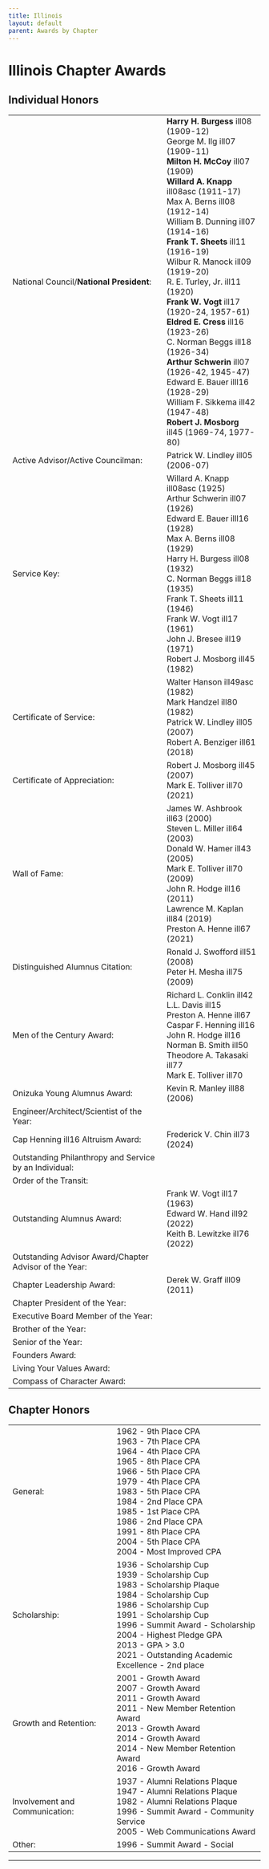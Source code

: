 ```yaml
---
title: Illinois
layout: default
parent: Awards by Chapter
---
```


<link rel="stylesheet" href="{{ '/assets/css/by_chapter.css' | relative_url }}">

# Illinois Chapter Awards

## Individual Honors

<table>
<tbody>
<tr>
<td>National Council/<b>National President</b>:</td>
<td><b>Harry H. Burgess</b> ill08 (1909-12)
<br>George M. Ilg ill07 (1909-11)
<br><b>Milton H. McCoy</b> ill07 (1909)
<br><b>Willard A. Knapp</b> ill08asc (1911-17)
<br>Max A. Berns ill08 (1912-14)
<br>William B. Dunning ill07 (1914-16)
<br><b>Frank T. Sheets</b> ill11 (1916-19)
<br>Wilbur R. Manock ill09 (1919-20)
<br>R. E. Turley, Jr. ill11 (1920)
<br><b>Frank W. Vogt</b> ill17 (1920-24, 1957-61)
<br><b>Eldred E. Cress</b> ill16 (1923-26)
<br>C. Norman Beggs ill18 (1926-34)
<br><b>Arthur Schwerin</b> ill07 (1926-42, 1945-47)
<br>Edward E. Bauer illl16 (1928-29)
<br>William F. Sikkema ill42 (1947-48)
<br><b>Robert J. Mosborg</b> ill45 (1969-74, 1977-80)
</td></tr>

<tr>
<td>Active Advisor/Active Councilman:</td>
<td>Patrick W. Lindley ill05 (2006-07)
</td></tr>

<tr>
<td>Service Key:</td>
<td>Willard A. Knapp ill08asc (1925)
<br>Arthur Schwerin ill07 (1926)
<br>Edward E. Bauer illl16 (1928)
<br>Max A. Berns ill08 (1929)
<br>Harry H. Burgess ill08 (1932)
<br>C. Norman Beggs ill18 (1935)
<br>Frank T. Sheets ill11 (1946)
<br>Frank W. Vogt ill17 (1961)
<br>John J. Bresee ill19 (1971)
<br>Robert J. Mosborg ill45 (1982)
</td></tr>

<tr>
<td>Certificate of Service:</td>
<td>Walter Hanson ill49asc (1982)
<br>Mark Handzel ill80 (1982)
<br>Patrick W. Lindley ill05 (2007)
<br>Robert A. Benziger ill61 (2018)
</td></tr>

<tr>
<td>Certificate of Appreciation:</td>
<td>Robert J. Mosborg ill45 (2007)
<br>Mark E. Tolliver ill70 (2021)
</td></tr>

<tr><td>Wall of Fame:</td>
<td>James W. Ashbrook ill63 (2000)
<br>Steven L. Miller ill64 (2003)
<br>Donald W. Hamer ill43 (2005)
<br>Mark E. Tolliver ill70 (2009)
<br>John R. Hodge ill16 (2011)
<br>Lawrence M. Kaplan ill84 (2019)
<br>Preston A. Henne ill67 (2021)
</td></tr>

<tr>
<td>Distinguished Alumnus Citation:</td>
<td>Ronald J. Swofford ill51 (2008)
<br>Peter H. Mesha ill75 (2009)
</td></tr>

<tr>
<td>Men of the Century Award:</td>
<td> Richard L. Conklin ill42
<br>L.L. Davis ill15
<br>Preston A. Henne ill67
<br>Caspar F. Henning ill16
<br>John R. Hodge ill16
<br>Norman B. Smith ill50
<br>Theodore A. Takasaki ill77
<br>Mark E. Tolliver ill70
</td></tr>

<tr>
<td>Onizuka Young Alumnus Award:</td>
<td>Kevin R. Manley ill88 (2006) 
</td></tr>

<tr>
<td>Engineer/Architect/Scientist of the Year:</td>
<td>
</td></tr>

<tr>
<td>Cap Henning ill16 Altruism Award:</td>
<td>Frederick V. Chin ill73 (2024)
</td></tr>

<tr>
<td>Outstanding Philanthropy and Service by an Individual:</td>
<td>
</td></tr>

<tr>
<td>Order of the Transit:</td>
<td>
</td></tr>

<tr>
<td>Outstanding Alumnus Award:</td>
<td>Frank W. Vogt ill17 (1963)
<br>Edward W. Hand ill92 (2022)
<br>Keith B. Lewitzke ill76 (2022)
</td></tr>

<tr>
<td>Outstanding Advisor Award/Chapter Advisor of the Year:</td>
<td>
</td></tr>

<tr>
<td>Chapter Leadership Award:</td>
<td>Derek W. Graff ill09 (2011)
</td></tr>

<tr>
<td>Chapter President of the Year:</td>
<td>
</td></tr>

<tr>
<td>Executive Board Member of the Year:</td>
<td>
</td></tr>

<tr>
<td>Brother of the Year:</td>
<td>
</td></tr>

<tr>
<td>Senior of the Year:</td>
<td>
</td></tr>

<tr>
<td>Founders Award:</td>
<td>
</td></tr>

<tr>
<td>Living Your Values Award:</td>
<td>
</td></tr>

<tr>
<td>Compass of Character Award:</td>
<td>
</td></tr>

</tbody>
</table>

## Chapter Honors

<table>
<tbody>
<tr>
<td>General:</td>
<td>1962 - 9th Place CPA
<br>1963 - 7th Place CPA
<br>1964 - 4th Place CPA
<br>1965 - 8th Place CPA
<br>1966 - 5th Place CPA
<br>1979 - 4th Place CPA
<br>1983 - 5th Place CPA
<br>1984 - 2nd Place CPA
<br>1985 - 1st Place CPA
<br>1986 - 2nd Place CPA
<br>1991 - 8th Place CPA
<br>2004 - 5th Place CPA
<br>2004 - Most Improved CPA
</td></tr>

<tr>
<td>Scholarship:</td>
<td>1936 - Scholarship Cup
<br>1939 - Scholarship Cup
<br>1983 - Scholarship Plaque
<br>1984 - Scholarship Cup
<br>1986 - Scholarship Cup
<br>1991 - Scholarship Cup
<br>1996 - Summit Award - Scholarship
<br>2004 - Highest Pledge GPA
<br>2013 - GPA > 3.0
<br>2021 - Outstanding Academic Excellence - 2nd place
</td></tr>

<tr>
<td>Growth and Retention:</td>
<td>2001 - Growth Award
<br>2007 - Growth Award
<br>2011 - Growth Award
<br>2011 - New Member Retention Award
<br>2013 - Growth Award
<br>2014 - Growth Award
<br>2014 - New Member Retention Award
<br>2016 - Growth Award
</td></tr>

<tr>
<td>Involvement and Communication:</td>
<td>1937 - Alumni Relations Plaque
<br>1947 - Alumni Relations Plaque
<br>1982 - Alumni Relations Plaque
<br>1996 - Summit Award - Community Service
<br>2005 - Web Communications Award
</td></tr>

<tr>
<td>Other:</td>
<td>1996 - Summit Award - Social
</td></tr>
</tbody>
</table>

---

